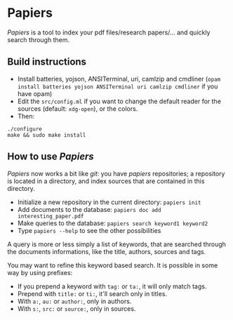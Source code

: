 # Papiers

*Papiers* is a tool to index your pdf files/research papers/… and quickly search through them.

## Build instructions

- Install batteries, yojson, ANSITerminal, uri, camlzip and cmdliner (`opam install batteries yojson ANSITerminal uri camlzip cmdliner` if you have opam)
- Edit the `src/config.ml` if you want to change the default reader for the sources (default: `xdg-open`), or the colors.
- Then:
```
./configure  
make && sudo make install
```

## How to use *Papiers*

*Papiers* now works a bit like *git*: you have *papiers* repositories;
 a repository is located in a directory, and index sources that are
 contained in this directory.

- Initialize a new repository in the current directory: `papiers init`
- Add documents to the database: `papiers doc add interesting_paper.pdf`
- Make queries to the database: `papiers search keyword1 keyword2`
- Type `papiers --help` to see the other possibilities

A query is more or less simply a list of keywords, that are searched through the
documents informations, like the title, authors, sources and tags.

You may want to refine this keyword based search. It is possible in some way by
using prefixes:

- If you prepend a keyword with `tag:` or `ta:`, it will only match tags.
- Prepend with `title:` or `ti:`, it'll search only in titles.
- With `a:`, `au:` or `author:`, only in authors.
- With `s:`, `src:` or `source:`, only in sources.
